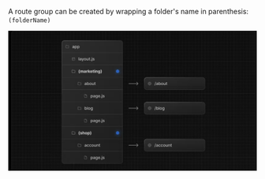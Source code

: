 A route group can be created by wrapping a folder's name in parenthesis: `(folderName)`

![demo](image.png)
